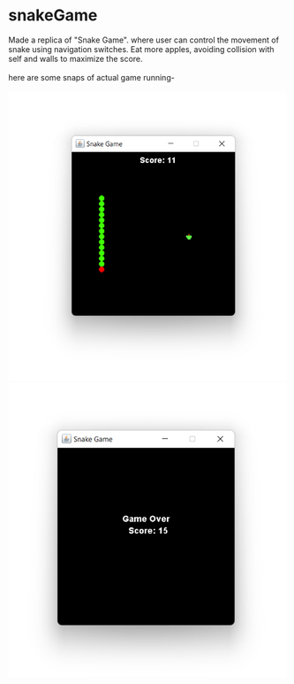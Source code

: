 # snakeGame

Made a replica of "Snake Game". where user can control the movement of snake using navigation switches. Eat more apples, avoiding collision with self and walls to maximize
the score.
<br />
<br />
here are some snaps of actual game running-
<br />
<br />
![alt text](https://github.com/aniketkumargaikwad/snakeGame/blob/main/Screenshot%20(54)_2.png)
![alt text](https://github.com/aniketkumargaikwad/snakeGame/blob/main/Screenshot%20(55)_2.png)
